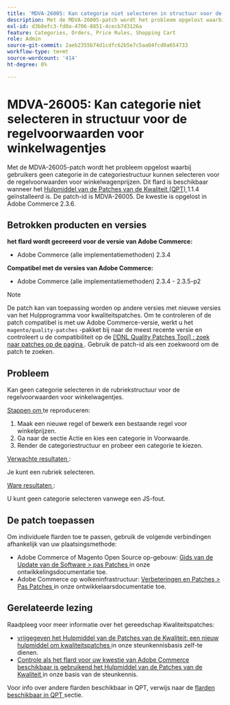 ```yaml
---
title: 'MDVA-26005: Kan categorie niet selecteren in structuur voor de regelvoorwaarden voor winkelwagentjes'
description: Met de MDVA-26005-patch wordt het probleem opgelost waarbij gebruikers geen categorie in de categoriestructuur kunnen selecteren voor de regelvoorwaarden voor winkelwagenprijzen. Deze patch is beschikbaar wanneer [Quality Patches Tool (QPT)] (/help/announcements/adobe-commerce-announcements/magento-quality-patches-released-new-tool-to-self-serve-quality-patches.md) 1.1.4 is geïnstalleerd. De patch-id is MDVA-26005. De kwestie is opgelost in Adobe Commerce 2.3.6.
exl-id: d3b8efc3-fd0a-4706-8851-4cecb7d3126a
feature: Categories, Orders, Price Rules, Shopping Cart
role: Admin
source-git-commit: 2aeb2355b74d1cdfc62b5e7c5aa04fcd0a654733
workflow-type: tm+mt
source-wordcount: '414'
ht-degree: 0%

---
```


# MDVA-26005: Kan categorie niet selecteren in structuur voor de regelvoorwaarden voor winkelwagentjes

Met de MDVA-26005-patch wordt het probleem opgelost waarbij gebruikers geen categorie in de categoriestructuur kunnen selecteren voor de regelvoorwaarden voor winkelwagenprijzen. Dit flard is beschikbaar wanneer het [ Hulpmiddel van de Patches van de Kwaliteit (QPT) ](/help/announcements/adobe-commerce-announcements/magento-quality-patches-released-new-tool-to-self-serve-quality-patches.md) 1.1.4 geïnstalleerd is. De patch-id is MDVA-26005. De kwestie is opgelost in Adobe Commerce 2.3.6.

## Betrokken producten en versies

**het flard wordt gecreeerd voor de versie van Adobe Commerce:**

* Adobe Commerce (alle implementatiemethoden) 2.3.4

**Compatibel met de versies van Adobe Commerce:**

* Adobe Commerce (alle implementatiemethoden) 2.3.4 - 2.3.5-p2

>[!NOTE]
>
>De patch kan van toepassing worden op andere versies met nieuwe versies van het Hulpprogramma voor kwaliteitspatches. Om te controleren of de patch compatibel is met uw Adobe Commerce-versie, werkt u het `magento/quality-patches` -pakket bij naar de meest recente versie en controleert u de compatibiliteit op de [[!DNL Quality Patches Tool] : zoek naar patches op de pagina ](https://experienceleague.adobe.com/tools/commerce-quality-patches/index.html) . Gebruik de patch-id als een zoekwoord om de patch te zoeken.

## Probleem

Kan geen categorie selecteren in de rubriekstructuur voor de regelvoorwaarden voor winkelwagentjes.

<u> Stappen om </u> te reproduceren:

1. Maak een nieuwe regel of bewerk een bestaande regel voor winkelprijzen.
1. Ga naar de sectie Actie en kies een categorie in Voorwaarde.
1. Render de categoriestructuur en probeer een categorie te kiezen.

<u> Verwachte resultaten </u>:

Je kunt een rubriek selecteren.

<u> Ware resultaten </u>:

U kunt geen categorie selecteren vanwege een JS-fout.

## De patch toepassen

Om individuele flarden toe te passen, gebruik de volgende verbindingen afhankelijk van uw plaatsingsmethode:

* Adobe Commerce of Magento Open Source op-gebouw: [ Gids van de Update van de Software > pas Patches ](https://experienceleague.adobe.com/en/docs/commerce-operations/tools/quality-patches-tool/usage) in onze ontwikkelingsdocumentatie toe.
* Adobe Commerce op wolkeninfrastructuur: [ Verbeteringen en Patches > Pas Patches ](https://experienceleague.adobe.com/en/docs/commerce-cloud-service/user-guide/develop/upgrade/apply-patches) in onze ontwikkelaarsdocumentatie toe.

## Gerelateerde lezing

Raadpleeg voor meer informatie over het gereedschap Kwaliteitspatches:

* [ vrijgegeven het Hulpmiddel van de Patches van de Kwaliteit: een nieuw hulpmiddel om kwaliteitspatches ](/help/announcements/adobe-commerce-announcements/magento-quality-patches-released-new-tool-to-self-serve-quality-patches.md) in onze steunkennisbasis zelf-te dienen.
* [ Controle als het flard voor uw kwestie van Adobe Commerce beschikbaar is gebruikend het Hulpmiddel van de Patches van de Kwaliteit ](/help/support-tools/patches-available-in-qpt-tool/check-patch-for-magento-issue-with-magento-quality-patches.md) in onze basis van de steunkennis.

Voor info over andere flarden beschikbaar in QPT, verwijs naar de [ flarden beschikbaar in QPT ](https://support.magento.com/hc/en-us/sections/360010506631-Patches-available-in-MQP-tool-) sectie.
